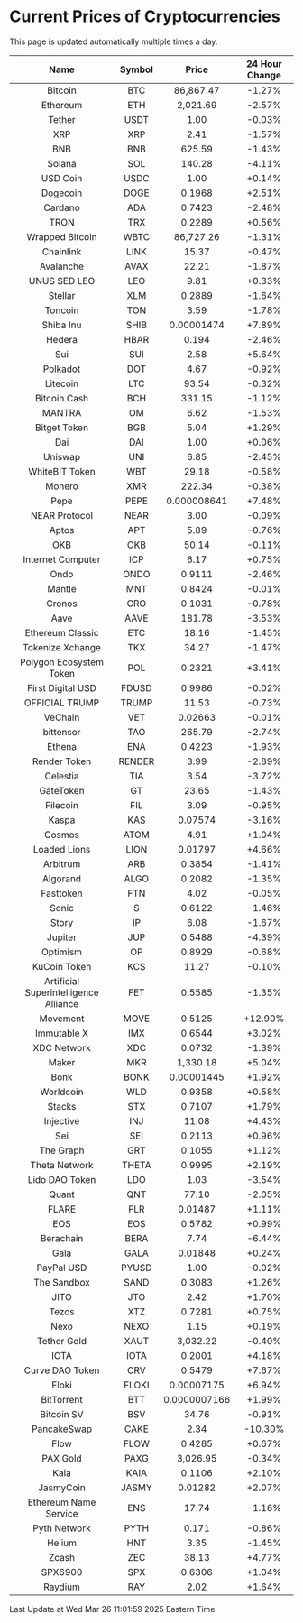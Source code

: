 # Current Prices of Cryptocurrencies
This page is updated automatically multiple times a day.

| Name | Symbol | Price | 24 Hour Change |
| :---: |:---:| :---: | :---: |
| Bitcoin | BTC | 86,867.47 | -1.27% |
| Ethereum | ETH | 2,021.69 | -2.57% |
| Tether | USDT | 1.00 | -0.03% |
| XRP | XRP | 2.41 | -1.57% |
| BNB | BNB | 625.59 | -1.43% |
| Solana | SOL | 140.28 | -4.11% |
| USD Coin | USDC | 1.00 | +0.14% |
| Dogecoin | DOGE | 0.1968 | +2.51% |
| Cardano | ADA | 0.7423 | -2.48% |
| TRON | TRX | 0.2289 | +0.56% |
| Wrapped Bitcoin | WBTC | 86,727.26 | -1.31% |
| Chainlink | LINK | 15.37 | -0.47% |
| Avalanche | AVAX | 22.21 | -1.87% |
| UNUS SED LEO | LEO | 9.81 | +0.33% |
| Stellar | XLM | 0.2889 | -1.64% |
| Toncoin | TON | 3.59 | -1.78% |
| Shiba Inu | SHIB | 0.00001474 | +7.89% |
| Hedera | HBAR | 0.194 | -2.46% |
| Sui | SUI | 2.58 | +5.64% |
| Polkadot | DOT | 4.67 | -0.92% |
| Litecoin | LTC | 93.54 | -0.32% |
| Bitcoin Cash | BCH | 331.15 | -1.12% |
| MANTRA | OM | 6.62 | -1.53% |
| Bitget Token | BGB | 5.04 | +1.29% |
| Dai | DAI | 1.00 | +0.06% |
| Uniswap | UNI | 6.85 | -2.45% |
| WhiteBIT Token | WBT | 29.18 | -0.58% |
| Monero | XMR | 222.34 | -0.38% |
| Pepe | PEPE | 0.000008641 | +7.48% |
| NEAR Protocol | NEAR | 3.00 | -0.09% |
| Aptos | APT | 5.89 | -0.76% |
| OKB | OKB | 50.14 | -0.11% |
| Internet Computer | ICP | 6.17 | +0.75% |
| Ondo | ONDO | 0.9111 | -2.46% |
| Mantle | MNT | 0.8424 | -0.01% |
| Cronos | CRO | 0.1031 | -0.78% |
| Aave | AAVE | 181.78 | -3.53% |
| Ethereum Classic | ETC | 18.16 | -1.45% |
| Tokenize Xchange | TKX | 34.27 | -1.47% |
| Polygon Ecosystem Token | POL | 0.2321 | +3.41% |
| First Digital USD | FDUSD | 0.9986 | -0.02% |
| OFFICIAL TRUMP | TRUMP | 11.53 | -0.73% |
| VeChain | VET | 0.02663 | -0.01% |
| bittensor | TAO | 265.79 | -2.74% |
| Ethena | ENA | 0.4223 | -1.93% |
| Render Token | RENDER | 3.99 | -2.89% |
| Celestia | TIA | 3.54 | -3.72% |
| GateToken | GT | 23.65 | -1.43% |
| Filecoin | FIL | 3.09 | -0.95% |
| Kaspa | KAS | 0.07574 | -3.16% |
| Cosmos | ATOM | 4.91 | +1.04% |
| Loaded Lions | LION | 0.01797 | +4.66% |
| Arbitrum | ARB | 0.3854 | -1.41% |
| Algorand | ALGO | 0.2082 | -1.35% |
| Fasttoken | FTN | 4.02 | -0.05% |
| Sonic | S | 0.6122 | -1.46% |
| Story | IP | 6.08 | -1.67% |
| Jupiter | JUP | 0.5488 | -4.39% |
| Optimism | OP | 0.8929 | -0.68% |
| KuCoin Token | KCS | 11.27 | -0.10% |
| Artificial Superintelligence Alliance | FET | 0.5585 | -1.35% |
| Movement | MOVE | 0.5125 | +12.90% |
| Immutable X | IMX | 0.6544 | +3.02% |
| XDC Network | XDC | 0.0732 | -1.39% |
| Maker | MKR | 1,330.18 | +5.04% |
| Bonk | BONK | 0.00001445 | +1.92% |
| Worldcoin | WLD | 0.9358 | +0.58% |
| Stacks | STX | 0.7107 | +1.79% |
| Injective | INJ | 11.08 | +4.43% |
| Sei | SEI | 0.2113 | +0.96% |
| The Graph | GRT | 0.1055 | +1.12% |
| Theta Network | THETA | 0.9995 | +2.19% |
| Lido DAO Token | LDO | 1.03 | -3.54% |
| Quant | QNT | 77.10 | -2.05% |
| FLARE | FLR | 0.01487 | +1.11% |
| EOS | EOS | 0.5782 | +0.99% |
| Berachain | BERA | 7.74 | -6.44% |
| Gala | GALA | 0.01848 | +0.24% |
| PayPal USD | PYUSD | 1.00 | -0.02% |
| The Sandbox | SAND | 0.3083 | +1.26% |
| JITO | JTO | 2.42 | +1.70% |
| Tezos | XTZ | 0.7281 | +0.75% |
| Nexo | NEXO | 1.15 | +0.19% |
| Tether Gold | XAUT | 3,032.22 | -0.40% |
| IOTA | IOTA | 0.2001 | +4.18% |
| Curve DAO Token | CRV | 0.5479 | +7.67% |
| Floki | FLOKI | 0.00007175 | +6.94% |
| BitTorrent | BTT | 0.0000007166 | +1.99% |
| Bitcoin SV | BSV | 34.76 | -0.91% |
| PancakeSwap | CAKE | 2.34 | -10.30% |
| Flow | FLOW | 0.4285 | +0.67% |
| PAX Gold | PAXG | 3,026.95 | -0.34% |
| Kaia | KAIA | 0.1106 | +2.10% |
| JasmyCoin | JASMY | 0.01282 | +2.07% |
| Ethereum Name Service | ENS | 17.74 | -1.16% |
| Pyth Network | PYTH | 0.171 | -0.86% |
| Helium | HNT | 3.35 | -1.45% |
| Zcash | ZEC | 38.13 | +4.77% |
| SPX6900 | SPX | 0.6306 | +1.04% |
| Raydium | RAY | 2.02 | +1.64% |

Last Update at Wed Mar 26 11:01:59 2025 Eastern Time
